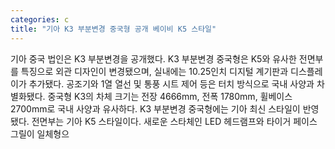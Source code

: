 ```yaml
---
categories: c
title: "기아 K3 부분변경 중국형 공개 베이비 K5 스타일"
---
```

기아 중국 법인은 K3 부분변경을 공개했다. K3 부분변경 중국형은 K5와 유사한 전면부를 특징으로 외관 디자인이 변경됐으며, 실내에는 10.25인치 디지털 계기판과 디스플레이가 추가됐다. 공조기와 1열 열선 및 통풍 시트 제어 등은 터치 방식으로 국내 사양과 차별화됐다. 중국형 K3의 차체 크기는 전장 4666mm, 전폭 1780mm, 휠베이스 2700mm로 국내 사양과 유사하다. K3 부분변경 중국형에는 기아 최신 스타일이 반영됐다. 전면부는 기아 K5 스타일이다. 새로운 스타체인 LED 헤드램프와 타이거 페이스 그릴이 일체형으